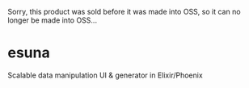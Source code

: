 Sorry, this product was sold before it was made into OSS, so it can no longer be made into OSS...

# esuna
Scalable data manipulation UI &amp; generator in Elixir/Phoenix
